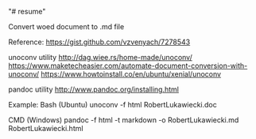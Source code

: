 "# resume"

Convert woed document to .md file

Reference: https://gist.github.com/vzvenyach/7278543

unoconv utility
 http://dag.wiee.rs/home-made/unoconv/
 https://www.maketecheasier.com/automate-document-conversion-with-unoconv/
 https://www.howtoinstall.co/en/ubuntu/xenial/unoconv

pandoc utility
 http://www.pandoc.org/installing.html

Example: 
Bash (Ubuntu)
unoconv -f html RobertLukawiecki.doc


CMD (Windows)
pandoc -f html -t markdown -o RobertLukawiecki.md RobertLukawiecki.html

